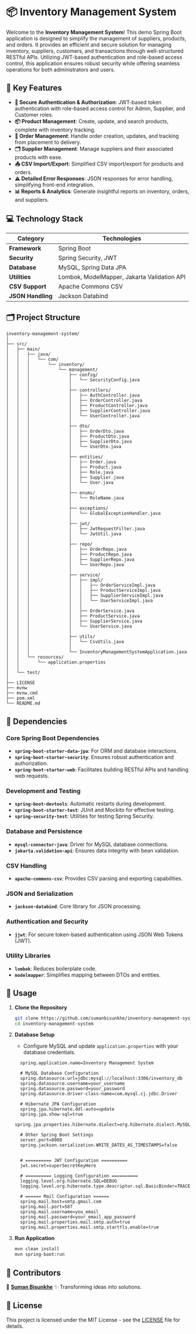 

# 📦 Inventory Management System

Welcome to the **Inventory Management System**! This demo Spring Boot application is designed to simplify the management of suppliers, products, and orders. It provides an efficient and secure solution for managing inventory, suppliers, customers, and transactions through well-structured RESTful APIs. Utilizing JWT-based authentication and role-based access control, this application ensures robust security while offering seamless operations for both administrators and users.

## 🌟 Key Features

- **🔐 Secure Authentication & Authorization**: JWT-based token authentication with role-based access control for Admin, Supplier, and Customer roles.
- **📦 Product Management**: Create, update, and search products, complete with inventory tracking.
- **🛒 Order Management**: Handle order creation, updates, and tracking from placement to delivery.
- **🗂 Supplier Management**: Manage suppliers and their associated products with ease.
- **📤 CSV Import/Export**: Simplified CSV import/export for products and orders.
- **⚠️ Detailed Error Responses**: JSON responses for error handling, simplifying front-end integration.
- **📊 Reports & Analytics**: Generate insightful reports on inventory, orders, and suppliers.

## 💻 Technology Stack

| **Category**               | **Technologies**                             |
|----------------------------|----------------------------------------------|
| **Framework**              | Spring Boot                                  |
| **Security**               | Spring Security, JWT                         |
| **Database**               | MySQL, Spring Data JPA                       |
| **Utilities**              | Lombok, ModelMapper, Jakarta Validation API  |
| **CSV Support**            | Apache Commons CSV                           |
| **JSON Handling**          | Jackson Databind                             |

## 🗂️ Project Structure

```
inventory-management-system/
│
├── src/
│   ├── main/
│   │   ├── java/
│   │   │   └── com/
│   │   │       └── inventory/
│   │   │           └── management/
│   │   │               ├── config/
│   │   │               │   └── SecurityConfig.java
│   │   │               │ 
│   │   │               ├── controllers/
│   │   │               │   ├── AuthController.java
│   │   │               │   ├── OrderController.java
│   │   │               │   ├── ProductController.java
│   │   │               │   ├── SupplierController.java
│   │   │               │   └── UserController.java
│   │   │               │
│   │   │               ├── dto/
│   │   │               │   ├── OrderDto.java
│   │   │               │   ├── ProductDto.java
│   │   │               │   ├── SupplierDto.java
│   │   │               │   └── UserDto.java
│   │   │               │
│   │   │               ├── entities/
│   │   │               │   ├── Order.java
│   │   │               │   ├── Product.java
│   │   │               │   ├── Role.java
│   │   │               │   ├── Supplier.java
│   │   │               │   └── User.java
│   │   │               │
│   │   │               ├── enums/
│   │   │               │   └── RoleName.java
│   │   │               │
│   │   │               ├── exceptions/
│   │   │               │   └── GlobalExceptionHandler.java
│   │   │               │
│   │   │               ├── jwt/
│   │   │               │   ├── JwtRequestFilter.java
│   │   │               │   └── JwtUtil.java
│   │   │               │
│   │   │               ├── repo/
│   │   │               │   ├── OrderRepo.java
│   │   │               │   ├── ProductRepo.java
│   │   │               │   ├── SupplierRepo.java
│   │   │               │   └── UserRepo.java
│   │   │               │
│   │   │               ├── service/
│   │   │               │   ├── impl/
│   │   │               │   │   ├── OrderServiceImpl.java
│   │   │               │   │   ├── ProductServiceImpl.java
│   │   │               │   │   ├── SupplierServiceImpl.java
│   │   │               │   │   └── UserServiceImpl.java
│   │   │               │   │
│   │   │               │   ├── OrderService.java
│   │   │               │   ├── ProductService.java
│   │   │               │   ├── SupplierService.java
│   │   │               │   └── UserService.java
│   │   │               │   
│   │   │               ├── utils/
│   │   │               │   └── CsvUtils.java
│   │   │               │ 
│   │   │               └── InventoryManagementSystemApplication.java
│   │   └── resources/
│   │       └── application.properties
│   │       
│   └── test/
│   
├── LICENSE  
├── mvnw  
├── mvnw.cmd  
├── pom.xml
└── README.md
```

## 🔗 Dependencies

### Core Spring Boot Dependencies
- **`spring-boot-starter-data-jpa`**: For ORM and database interactions.
- **`spring-boot-starter-security`**: Ensures robust authentication and authorization.
- **`spring-boot-starter-web`**: Facilitates building RESTful APIs and handling web requests.

### Development and Testing
- **`spring-boot-devtools`**: Automatic restarts during development.
- **`spring-boot-starter-test`**: JUnit and Mockito for effective testing.
- **`spring-security-test`**: Utilities for testing Spring Security.

### Database and Persistence
- **`mysql-connector-java`**: Driver for MySQL database connections.
- **`jakarta.validation-api`**: Ensures data integrity with bean validation.

### CSV Handling
- **`apache-commons-csv`**: Provides CSV parsing and exporting capabilities.

### JSON and Serialization
- **`jackson-databind`**: Core library for JSON processing.

### Authentication and Security
- **`jjwt`**: For secure token-based authentication using JSON Web Tokens (JWT).

### Utility Libraries
- **`lombok`**: Reduces boilerplate code.
- **`modelmapper`**: Simplifies mapping between DTOs and entities.

## 🚀 Usage

1. **Clone the Repository**
   ```bash
   git clone https://github.com/sumanbisunkhe/inventory-management-system.git
   cd inventory-management-system
   ```

2. **Database Setup**
   
   - Configure MySQL and update `application.properties` with your database credentials.
   ```properties
     spring.application.name=Inventory Management System
            
     # MySQL Database Configuration
     spring.datasource.url=jdbc:mysql://localhost:3306/inventory_db
     spring.datasource.username=your_username
     spring.datasource.password=your_password
     spring.datasource.driver-class-name=com.mysql.cj.jdbc.Driver
            
     # Hibernate JPA Configuration
     spring.jpa.hibernate.ddl-auto=update
     spring.jpa.show-sql=true
     spring.jpa.properties.hibernate.dialect=org.hibernate.dialect.MySQLDialect
            
     # Other Spring Boot Settings
     server.port=8080
     spring.jackson.serialization.WRITE_DATES_AS_TIMESTAMPS=false
            
            
     # ========== JWT Configuration ==========
     jwt.secret=superSecretKeyHere
            
     # ========== Logging Configuration ==========
     logging.level.org.hibernate.SQL=DEBUG
     logging.level.org.hibernate.type.descriptor.sql.BasicBinder=TRACE
            
     # ====== Mail Configuration ======
     spring.mail.host=smtp.gmail.com
     spring.mail.port=587
     spring.mail.username=you_email
     spring.mail.password=your_email_app_password
     spring.mail.properties.mail.smtp.auth=true
     spring.mail.properties.mail.smtp.starttls.enable=true
   ```

3. **Run Application**
   ```bash
   mvn clean install
   mvn spring-boot:run
   ```

## 👑 Contributors

🌟 **[Suman Bisunkhe](https://github.com/sumanbisunkhe)** ✨ Transforming ideas into solutions.

## 📄 License
This project is licensed under the MIT License - see the [LICENSE](LICENSE) file for details.

